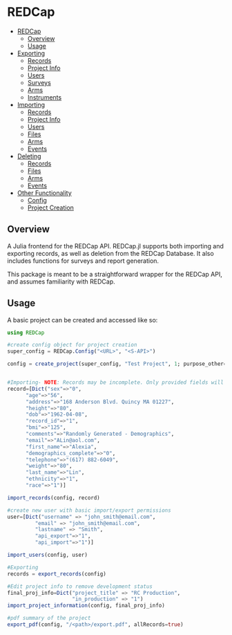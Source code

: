 


<a id='REDCap-1'></a>

# REDCap

- [REDCap](index.md#REDCap-1)
    - [Overview](index.md#Overview-1)
    - [Usage](index.md#Usage-1)
- [Exporting](export.md#Exporting-1)
    - [Records](export.md#Records-1)
    - [Project Info](export.md#Project-Info-1)
    - [Users](export.md#Users-1)
    - [Surveys](export.md#Surveys-1)
    - [Arms](export.md#Arms-1)
    - [Instruments](export.md#Instruments-1)
- [Importing](import.md#Importing-1)
    - [Records](import.md#Records-1)
    - [Project Info](import.md#Project-Info-1)
    - [Users](import.md#Users-1)
    - [Files](import.md#Files-1)
    - [Arms](import.md#Arms-1)
    - [Events](import.md#Events-1)
- [Deleting](delete.md#Deleting-1)
    - [Records](delete.md#Records-1)
    - [Files](delete.md#Files-1)
    - [Arms](delete.md#Arms-1)
    - [Events](delete.md#Events-1)
- [Other Functionality](utils.md#Other-Functionality-1)
    - [Config](utils.md#Config-1)
    - [Project Creation](utils.md#Project-Creation-1)


<a id='Overview-1'></a>

## Overview


A Julia frontend for the REDCap API. REDCap.jl supports both importing and exporting records, as well as deletion from the REDCap Database. It also includes functions for surveys and report generation.


This package is meant to be a straightforward wrapper for the REDCap API, and assumes familiarity with REDCap. 


<a id='Usage-1'></a>

## Usage


A basic project can be created and accessed like so:


```julia
using REDCap

#create config object for project creation
super_config = REDCap.Config("<URL>", "<S-API>")

config = create_project(super_config, "Test Project", 1; purpose_other="Testing REDCap.jl Functionality", project_notes="This is not an actual REDCap Database.")


#Importing- NOTE: Records may be incomplete. Only provided fields will be updated
record=[Dict("sex"=>"0",
	  "age"=>"56",
	  "address"=>"168 Anderson Blvd. Quincy MA 01227",
	  "height"=>"80",
	  "dob"=>"1962-04-08",
	  "record_id"=>"1",
	  "bmi"=>"125",
	  "comments"=>"Randomly Generated - Demographics",
	  "email"=>"ALin@aol.com",
	  "first_name"=>"Alexia",
	  "demographics_complete"=>"0",
	  "telephone"=>"(617) 882-6049",
	  "weight"=>"80",
	  "last_name"=>"Lin",
	  "ethnicity"=>"1",
	  "race"=>"1")]

import_records(config, record)

#create new user with basic import/export permissions
user=[Dict("username" => "john_smith@email.com",
		 "email" => "john_smith@email.com",
		 "lastname" => "Smith",
		 "api_export"=>"1",
		 "api_import"=>"1")]

import_users(config, user)

#Exporting
records = export_records(config)

#Edit project info to remove development status
final_proj_info=Dict("project_title" => "RC Production",
				  	 "in_production" => "1")
import_project_information(config, final_proj_info)

#pdf summary of the project
export_pdf(config, "/<path>/export.pdf", allRecords=true)
```

